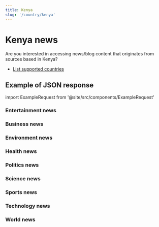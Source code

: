 ```yaml
---
title: Kenya
slug: '/country/kenya'
---
```


# Kenya news

Are you interested in accessing news/blog content that originates from sources based in Kenya?

- [List supported countries](/articles/countries)

## Example of JSON response

import ExampleRequest from '@site/src/components/ExampleRequest'

### Entertainment news
<ExampleRequest url="https://apitube.io/v1/news/articles?limit=2&category=news/Arts_and_Entertainment&country=ke"></ExampleRequest>

### Business news
<ExampleRequest url="https://apitube.io/v1/news/articles?limit=2&category=news/Business&country=ke"></ExampleRequest>

### Environment news
<ExampleRequest url="https://apitube.io/v1/news/articles?limit=2&category=news/Environment&country=ke"></ExampleRequest>

### Health news
<ExampleRequest url="https://apitube.io/v1/news/articles?limit=2&category=news/Health&country=ke"></ExampleRequest>

### Politics news
<ExampleRequest url="https://apitube.io/v1/news/articles?limit=2&category=news/Politics&country=ke"></ExampleRequest>

### Science news
<ExampleRequest url="https://apitube.io/v1/news/articles?limit=2&category=news/Science&country=ke"></ExampleRequest>

### Sports news
<ExampleRequest url="https://apitube.io/v1/news/articles?limit=2&category=news/Sports&country=ke"></ExampleRequest>

### Technology news
<ExampleRequest url="https://apitube.io/v1/news/articles?limit=2&category=news/Technology&country=ke"></ExampleRequest>

### World news
<ExampleRequest url="https://apitube.io/v1/news/articles?limit=2&category=news/World&country=ke"></ExampleRequest>
